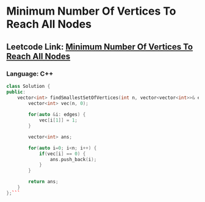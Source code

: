# Minimum Number Of Vertices To Reach All Nodes

## Leetcode Link: [Minimum Number Of Vertices To Reach All Nodes](https://leetcode.com/problems/minimum-number-of-vertices-to-reach-all-nodes/)
### Language: C++

```cpp
class Solution {
public:
    vector<int> findSmallestSetOfVertices(int n, vector<vector<int>>& edges) {
        vector<int> vec(n, 0);
        
        for(auto &i: edges) {
            vec[i[1]] = 1;
        }

        vector<int> ans;

        for(auto i=0; i<n; i++) {
            if(vec[i] == 0) {
                ans.push_back(i);
            }
        }

        return ans;
    }
};```



